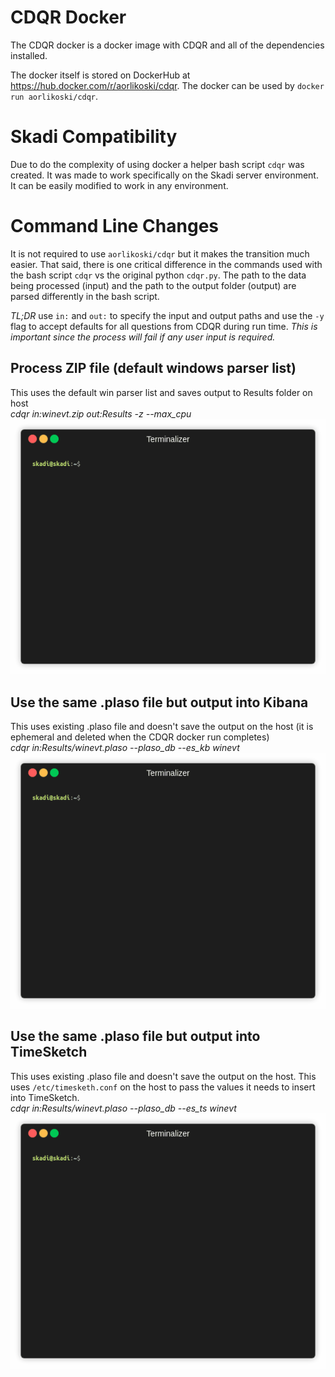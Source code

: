 # CDQR Docker
The CDQR docker is a docker image with CDQR and all of the dependencies installed.

The docker itself is stored on DockerHub at https://hub.docker.com/r/aorlikoski/cdqr. The docker can be used by `docker run aorlikoski/cdqr`.

# Skadi Compatibility
Due to do the complexity of using docker a helper bash script `cdqr` was created. It was made to work specifically on the Skadi server environment. It can be easily modified to work in any environment.

# Command Line Changes
It is not required to use `aorlikoski/cdqr` but it makes the transition much easier. That said, there is one critical difference in the commands used with the bash script `cdqr` vs the original python `cdqr.py`. The path to the data being processed (input) and the path to the output folder (output) are parsed differently in the bash script.

_TL;DR_ use `in:` and `out:` to specify the input and output paths and use the `-y` flag to accept defaults for all questions from CDQR during run time. _This is important since the process will fail if any user input is required._

## Process ZIP file (default windows parser list)
This uses the default win parser list and saves output to Results folder on host  
*cdqr in:winevt.zip out:Results -z --max_cpu*  
![](/objects/images/zip_demo.gif?)

## Use the same .plaso file but output into Kibana
This uses existing .plaso file and doesn't save the output on the host (it is ephemeral and deleted when the CDQR docker run completes)  
*cdqr in:Results/winevt.plaso --plaso_db --es_kb winevt*  
![](/objects/images/plaso_kibana.gif?)

## Use the same .plaso file but output into TimeSketch
This uses existing .plaso file and doesn't save the output on the host. This uses `/etc/timesketh.conf` on the host to pass the values it needs to insert into TimeSketch.  
*cdqr in:Results/winevt.plaso --plaso_db --es_ts winevt*  
![](/objects/images/plaso_ts.gif?)

